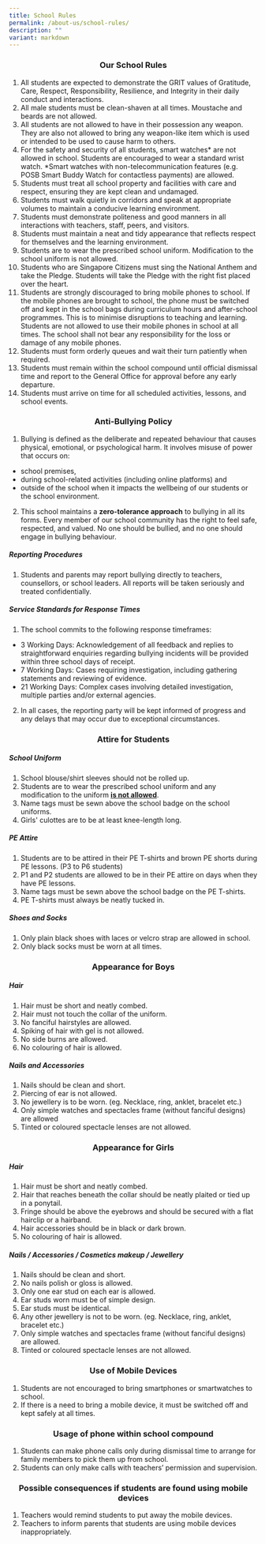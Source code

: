 ```yaml
---
title: School Rules
permalink: /about-us/school-rules/
description: ""
variant: markdown
---
```

### **<center>Our School Rules</center>**
1.	All students are expected to demonstrate the GRIT values of Gratitude, Care, Respect, Responsibility, Resilience, and Integrity in their daily conduct and interactions.
2.	All male students must be clean-shaven at all times. Moustache and beards are not allowed.
3.	All students are not allowed to have in their possession any weapon. They are also not allowed to bring any weapon-like item which is used or intended to be used to cause harm to others.
4.	For the safety and security of all students, smart watches* are not allowed in school. Students are encouraged to wear a standard wrist watch. *Smart watches with non-telecommunication features (e.g. POSB Smart Buddy Watch for contactless payments) are allowed.
5.	Students must treat all school property and facilities with care and respect, ensuring they are kept clean and undamaged.
6.	Students must walk quietly in corridors and speak at appropriate volumes to maintain a conducive learning environment.
7.	Students must demonstrate politeness and good manners in all interactions with teachers, staff, peers, and visitors.
8.	Students must maintain a neat and tidy appearance that reflects respect for themselves and the learning environment.
9.	Students are to wear the prescribed school uniform. Modification to the school uniform is not allowed.
10.	Students who are Singapore Citizens must sing the National Anthem and take the Pledge. Students will take the Pledge with the right fist placed over the heart.
11.	Students are strongly discouraged to bring mobile phones to school. If the mobile phones are brought to school, the phone must be switched off and kept in the school bags during curriculum hours and after-school programmes. This is to minimise disruptions to teaching and learning. Students are not allowed to use their mobile phones in school at all times. The school shall not bear any responsibility for the loss or damage of any mobile phones.
12.	Students must form orderly queues and wait their turn patiently when required.
13.	Students must remain within the school compound until official dismissal time and report to the General Office for approval before any early departure.
14.	Students must arrive on time for all scheduled activities, lessons, and school events. 

### **<center>Anti-Bullying Policy</center>**
1. Bullying is defined as the deliberate and repeated behaviour that causes physical, emotional, or psychological harm. It involves misuse of power that occurs on:
* school premises, 
* during school-related activities (including online platforms) and 
* outside of the school when it impacts the wellbeing of our students or the school environment.

2. This school maintains a **zero-tolerance approach** to bullying in all its forms. Every member of our school community has the right to feel safe, respected, and valued. No one should be bullied, and no one should engage in bullying behaviour.

##### **Reporting Procedures**
1. Students and parents may report bullying directly to teachers, counsellors, or school leaders. All reports will be taken seriously and treated confidentially.

##### **Service Standards for Response Times**
1. The school commits to the following response timeframes:
* 3 Working Days: Acknowledgement of all feedback and replies to straightforward enquiries regarding bullying incidents will be provided within three school days of receipt.
* 7 Working Days: Cases requiring investigation, including gathering statements and reviewing of evidence.
* 21 Working Days: Complex cases involving detailed investigation, multiple parties and/or external agencies.

2. In all cases, the reporting party will be kept informed of progress and any delays that may occur due to exceptional circumstances.

### **<center>Attire for Students</center>**
##### **School Uniform**
1. School blouse/shirt sleeves should not be rolled up.
2. Students are to wear the prescribed school uniform and any modification to the uniform **<u>is not allowed</u>**.
3. Name tags must be sewn above the school badge on the school uniforms.
4. Girls' culottes are to be at least knee-length long.

##### **PE Attire**
1. Students are to be attired in their PE T-shirts and brown PE shorts during PE lessons. (P3 to P6 students)
2. P1 and P2 students are allowed to be in their PE attire on days when they have PE lessons.
3. Name tags must be sewn above the school badge on the PE T-shirts.
4. PE T-shirts must always be neatly tucked in.

##### **Shoes and Socks**
1. Only plain black shoes with laces or velcro strap are allowed in school.
2. Only black socks must be worn at all times.

### **<center>Appearance for Boys</center>**
##### **Hair**
1. Hair must be short and neatly combed.
2. Hair must not touch the collar of the uniform.
3. No fanciful hairstyles are allowed.
4. Spiking of hair with gel is not allowed.
5. No side burns are allowed.
6. No colouring of hair is allowed.

##### **Nails and Accessories**
1. Nails should be clean and short.
2. Piercing of ear is not allowed.
3. No jewellery is to be worn. (eg. Necklace, ring, anklet, bracelet etc.)
4. Only simple watches and spectacles frame (without fanciful designs) are allowed
5. Tinted or coloured spectacle lenses are not allowed.

### **<center>Appearance for Girls</center>**
##### **Hair**
1. Hair must be short and neatly combed.
2. Hair that reaches beneath the collar should be neatly plaited or tied up in a ponytail.
3. Fringe should be above the eyebrows and should be secured with a flat hairclip or a hairband.
4. Hair accessories should be in black or dark brown.
5. No colouring of hair is allowed.

##### **Nails / Accessories / Cosmetics makeup / Jewellery**
1. Nails should be clean and short.
2. No nails polish or gloss is allowed.
3. Only one ear stud on each ear is allowed.
4. Ear studs worn must be of simple design.
5. Ear studs must be identical.
6. Any other jewellery is not to be worn. (eg. Necklace, ring, anklet, bracelet etc.)
8. Only simple watches and spectacles frame (without fanciful designs) are allowed.
9. Tinted or coloured spectacle lenses are not allowed.

### **<center>Use of Mobile Devices</center>**
1. Students are not encouraged to bring smartphones or smartwatches to school.
2. If there is a need to bring a mobile device, it must be switched off and kept safely at all times.

### **<center>Usage of phone within school compound</center>**
1. Students can make phone calls only during dismissal time to arrange for family members to pick them up from school.
2. Students can only make calls with teachers’ permission and supervision.

### **<center>Possible consequences if students are found using mobile devices</center>**
1. Teachers would remind students to put away the mobile devices.
2. Teachers to inform parents that students are using mobile devices inappropriately.